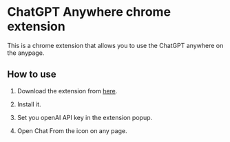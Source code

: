 # ChatGPT Anywhere chrome extension

This is a chrome extension that allows you to use the ChatGPT anywhere on the anypage.

## How to use

1. Download the extension from [here](https://chrome.google.com/webstore/detail/chatgpt-anywhere-chat-on/jcfkfnhebnhaldhlgfiaglpcjkdikbhc).

2. Install it.

3. Set you openAI API key in the extension popup.

4. Open Chat From the icon on any page.
